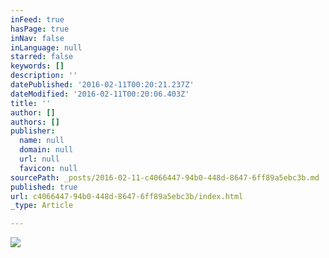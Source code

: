 ```yaml
---
inFeed: true
hasPage: true
inNav: false
inLanguage: null
starred: false
keywords: []
description: ''
datePublished: '2016-02-11T00:20:21.237Z'
dateModified: '2016-02-11T00:20:06.403Z'
title: ''
author: []
authors: []
publisher:
  name: null
  domain: null
  url: null
  favicon: null
sourcePath: _posts/2016-02-11-c4066447-94b0-448d-8647-6ff89a5ebc3b.md
published: true
url: c4066447-94b0-448d-8647-6ff89a5ebc3b/index.html
_type: Article

---
```

![](https://the-grid-user-content.s3-us-west-2.amazonaws.com/a7f06f65-ee7a-49b1-a83d-bd52a4481e99.jpg)
